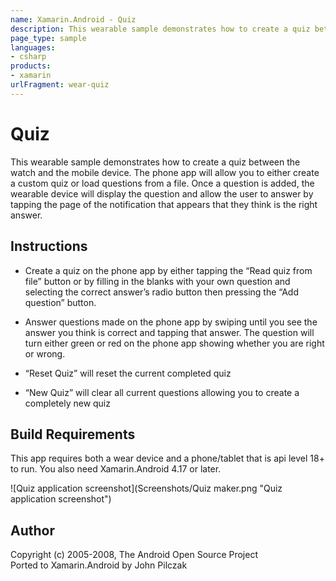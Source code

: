 ```yaml
---
name: Xamarin.Android - Quiz
description: This wearable sample demonstrates how to create a quiz between the watch and the mobile device. The phone app will allow you to either create a...
page_type: sample
languages:
- csharp
products:
- xamarin
urlFragment: wear-quiz
---
```

# Quiz
This wearable sample demonstrates how to create a quiz between the watch and the mobile device. The phone app will allow you to either create a custom quiz or load questions from a file. Once a question is added, the wearable device will display the question and allow the user to answer by tapping the page of the notification that appears that they think is the right answer.

## Instructions
* Create a quiz on the phone app by either tapping the “Read quiz from file” button or by filling in the blanks with your own question and selecting the correct answer’s radio button then pressing the “Add question” button.

* Answer questions made on the phone app by swiping until you see the answer you think is correct and tapping that answer. The question will turn either green or red on the phone app showing whether you are right or wrong.

* “Reset Quiz” will reset the current completed quiz

* “New Quiz” will clear all current questions allowing you to create a completely new quiz

## Build Requirements
This app requires both a wear device and a phone/tablet that is api level 18+ to run. You also need Xamarin.Android 4.17 or later.

![Quiz application screenshot](Screenshots/Quiz maker.png "Quiz application screenshot")

## Author
Copyright (c) 2005-2008, The Android Open Source Project  
Ported to Xamarin.Android by John Pilczak